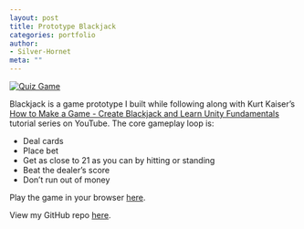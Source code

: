 ```yaml
---
layout: post
title: Prototype Blackjack
categories: portfolio
author:
- Silver-Hornet
meta: ""
---
```


[![Quiz Game]({{site.url}}/blackjack.png)](https://play.unity.com/mg/other/kurt-kaiser-s-blackjack)

Blackjack is a game prototype I built while following along with Kurt Kaiser’s [How to Make a Game - Create Blackjack and Learn Unity Fundamentals](https://www.youtube.com/playlist?list=PLbsvRhEyGkKfl4AY3uUkocO02Vg_mhI0-) tutorial series on YouTube. The core gameplay loop is:

- Deal cards
- Place bet
- Get as close to 21 as you can by hitting or standing
- Beat the dealer’s score
- Don’t run out of money

Play the game in your browser [here](https://play.unity.com/mg/other/kurt-kaiser-s-blackjack).

View my GitHub repo [here](https://github.com/silver-hornet/kurt-kaiser-blackjack).